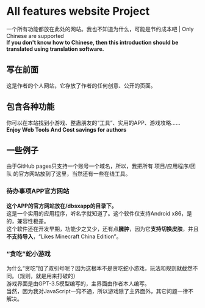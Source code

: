 # All features website Project
一个所有功能都放在此处的网站。我也不知道为什么，可能是节约成本吧  |  Only Chinese are supported</br>
**If you don't know how to Chinese, then this introduction should be translated using translation software.**
## 写在前面
这是作者的个人网站，它存放了作者的任何创意、公开的页面。
## 包含各种功能
你可以在本站找到小游戏、整蛊朋友的“工具”、实用的APP、游戏攻略……</br>
**Enjoy Web Tools And Cost savings for authors**
## 一些例子</br>
由于GitHub pages只支持一个账号一个域名，所以，我把所有 项目/应用程序/团队 的官方网站放到了这里，当然还有一些在线工具。</br>
### 待办事项APP官方网站</br>
**这个APP的官方网站放在/dbsxapp的目录下。**</br>
这是一个实用的应用程序，听名字就知道了。这个软件仅支持Android x86，是的，兼容性极差。  
这个软件还在开发早期，功能少之又少，还有点**臃肿**，因为它**支持切换皮肤**，并且**不支持导入**，“Likes Minecraft China Edition”。
### “贪吃”蛇小游戏  
为什么“贪吃”加了双引号呢？因为这根本不是贪吃蛇小游戏，玩法和规则就截然不同。（规则，就是用来打破的）  
游戏界面是由GPT-3.5模型编写的，主界面由作者本人编写。  
当然，因为我对JavaScript一窍不通，所以游戏除了主界面外，其它问题一律不解决。